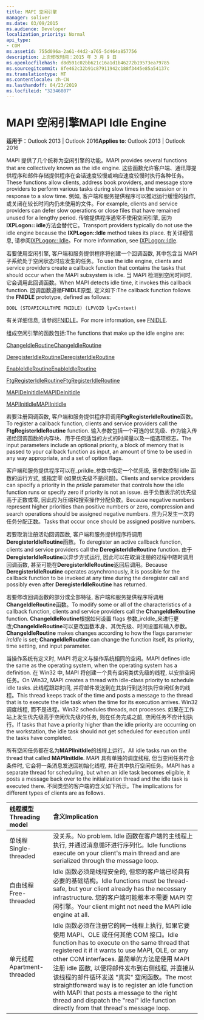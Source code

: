 ```yaml
---
title: MAPI 空闲引擎
manager: soliver
ms.date: 03/09/2015
ms.audience: Developer
localization_priority: Normal
api_type:
- COM
ms.assetid: 755d096a-2a61-44d2-a765-5d464a857756
description: 上次修改时间：2015 年 3 月 9 日
ms.openlocfilehash: d8d591c02bb621c16a1d1b46272b19573ea79785
ms.sourcegitcommit: 8fe462c32b91c87911942c188f3445e85a54137c
ms.translationtype: MT
ms.contentlocale: zh-CN
ms.lasthandoff: 04/23/2019
ms.locfileid: "32346807"
---
```

# <a name="mapi-idle-engine"></a><span data-ttu-id="2aefa-103">MAPI 空闲引擎</span><span class="sxs-lookup"><span data-stu-id="2aefa-103">MAPI Idle Engine</span></span>

  
  
<span data-ttu-id="2aefa-104">**适用于**：Outlook 2013 | Outlook 2016</span><span class="sxs-lookup"><span data-stu-id="2aefa-104">**Applies to**: Outlook 2013 | Outlook 2016</span></span> 
  
<span data-ttu-id="2aefa-105">MAPI 提供了几个统称为空闲引擎的功能。</span><span class="sxs-lookup"><span data-stu-id="2aefa-105">MAPI provides several functions that are collectively known as the idle engine.</span></span> <span data-ttu-id="2aefa-106">这些函数允许客户端、通讯簿提供程序和邮件存储提供程序在会话速度较慢或响应速度较慢时执行各种任务。</span><span class="sxs-lookup"><span data-stu-id="2aefa-106">These functions allow clients, address book providers, and message store providers to perform various tasks during slow times in the session or in response to a slow time.</span></span> <span data-ttu-id="2aefa-107">例如, 客户端和服务提供程序可以推迟运行缓慢的操作, 或关闭在较长时间内仍未使用的文件。</span><span class="sxs-lookup"><span data-stu-id="2aefa-107">For example, clients and service providers can defer slow operations or close files that have remained unused for a lengthy period.</span></span> <span data-ttu-id="2aefa-108">传输提供程序通常不使用空闲引擎, 因为**IXPLogon:: idle**方法会替代它。</span><span class="sxs-lookup"><span data-stu-id="2aefa-108">Transport providers typically do not use the idle engine because the **IXPLogon::Idle** method takes its place.</span></span> <span data-ttu-id="2aefa-109">有关详细信息, 请参阅[IXPLogon:: Idle](ixplogon-idle.md)。</span><span class="sxs-lookup"><span data-stu-id="2aefa-109">For more information, see [IXPLogon::Idle](ixplogon-idle.md).</span></span>
  
<span data-ttu-id="2aefa-110">若要使用空闲引擎, 客户端和服务提供程序将创建一个回调函数, 其中包含当 MAPI 子系统处于空闲状态时应发生的任务。</span><span class="sxs-lookup"><span data-stu-id="2aefa-110">To use the idle engine, clients and service providers create a callback function that contains the tasks that should occur when the MAPI subsystem is idle.</span></span> <span data-ttu-id="2aefa-111">当 MAPI 检测到空闲时间时, 它会调用此回调函数。</span><span class="sxs-lookup"><span data-stu-id="2aefa-111">When MAPI detects idle time, it invokes this callback function.</span></span> <span data-ttu-id="2aefa-112">回调函数遵循**FNIDLE**原型, 定义如下:</span><span class="sxs-lookup"><span data-stu-id="2aefa-112">The callback function follows the **FNIDLE** prototype, defined as follows:</span></span> 
  
 `BOOL (STDAPICALLTYPE FNIDLE) (LPVOID lpvContext)`
  
<span data-ttu-id="2aefa-113">有关详细信息, 请参阅[FNIDLE](fnidle.md)。</span><span class="sxs-lookup"><span data-stu-id="2aefa-113">For more information, see [FNIDLE](fnidle.md).</span></span>
  
<span data-ttu-id="2aefa-114">组成空闲引擎的函数包括:</span><span class="sxs-lookup"><span data-stu-id="2aefa-114">The functions that make up the idle engine are:</span></span>
  
[<span data-ttu-id="2aefa-115">ChangeIdleRoutine</span><span class="sxs-lookup"><span data-stu-id="2aefa-115">ChangeIdleRoutine</span></span>](changeidleroutine.md)
  
[<span data-ttu-id="2aefa-116">DeregisterIdleRoutine</span><span class="sxs-lookup"><span data-stu-id="2aefa-116">DeregisterIdleRoutine</span></span>](deregisteridleroutine.md)
  
[<span data-ttu-id="2aefa-117">EnableIdleRoutine</span><span class="sxs-lookup"><span data-stu-id="2aefa-117">EnableIdleRoutine</span></span>](enableidleroutine.md)
  
[<span data-ttu-id="2aefa-118">FtgRegisterIdleRoutine</span><span class="sxs-lookup"><span data-stu-id="2aefa-118">FtgRegisterIdleRoutine</span></span>](ftgregisteridleroutine.md)
  
[<span data-ttu-id="2aefa-119">MAPIDeInitIdle</span><span class="sxs-lookup"><span data-stu-id="2aefa-119">MAPIDeInitIdle</span></span>](mapideinitidle.md)
  
[<span data-ttu-id="2aefa-120">MAPIInitIdle</span><span class="sxs-lookup"><span data-stu-id="2aefa-120">MAPIInitIdle</span></span>](mapiinitidle.md)
  
<span data-ttu-id="2aefa-121">若要注册回调函数, 客户端和服务提供程序将调用**FtgRegisterIdleRoutine**函数。</span><span class="sxs-lookup"><span data-stu-id="2aefa-121">To register a callback function, clients and service providers call the **FtgRegisterIdleRoutine** function.</span></span> <span data-ttu-id="2aefa-122">输入参数包括一个可选的优先级、作为输入传递给回调函数的内存块、用于任何适当的方式的时间量以及一组选项标志。</span><span class="sxs-lookup"><span data-stu-id="2aefa-122">The input parameters include an optional priority, a block of memory that is passed to your callback function as input, an amount of time to be used in any way appropriate, and a set of option flags.</span></span> 
  
<span data-ttu-id="2aefa-123">客户端和服务提供程序可以在_priIdle_参数中指定一个优先级, 该参数控制 idle 函数的运行方式, 或指定零 (如果优先级不是问题)。</span><span class="sxs-lookup"><span data-stu-id="2aefa-123">Clients and service providers can specify a priority in the  _priIdle_ parameter that controls how the idle function runs or specify zero if priority is not an issue.</span></span> <span data-ttu-id="2aefa-124">由于负数表示的优先级高于正数或零, 因此应为压缩和搜索操作分配负数。</span><span class="sxs-lookup"><span data-stu-id="2aefa-124">Because negative numbers represent higher priorities than positive numbers or zero, compression and search operations should be assigned negative numbers.</span></span> <span data-ttu-id="2aefa-125">应为只发生一次的任务分配正数。</span><span class="sxs-lookup"><span data-stu-id="2aefa-125">Tasks that occur once should be assigned positive numbers.</span></span> 
  
<span data-ttu-id="2aefa-126">若要取消注册活动回调函数, 客户端和服务提供程序将调用**DeregisterIdleRoutine**函数。</span><span class="sxs-lookup"><span data-stu-id="2aefa-126">To deregister an active callback function, clients and service providers call the **DeregisterIdleRoutine** function.</span></span> <span data-ttu-id="2aefa-127">由于**DeregisterIdleRoutine**以异步方式运行, 因此可以在取消注册的过程中随时调用回调函数, 甚至可能在**DeregisterIdleRoutine**返回后调用。</span><span class="sxs-lookup"><span data-stu-id="2aefa-127">Because **DeregisterIdleRoutine** operates asynchronously, it is possible for the callback function to be invoked at any time during the deregister call and possibly even after **DeregisterIdleRoutine** has returned.</span></span> 
  
<span data-ttu-id="2aefa-128">若要修改回调函数的部分或全部特征, 客户端和服务提供程序将调用**ChangeIdleRoutine**函数。</span><span class="sxs-lookup"><span data-stu-id="2aefa-128">To modify some or all of the characteristics of a callback function, clients and service providers call the **ChangeIdleRoutine** function.</span></span> <span data-ttu-id="2aefa-129">**ChangeIdleRoutine**根据如何设置 flags 参数_ircIdle_来进行更改;**ChangeIdleRoutine**可以更改函数本身、其优先级、时间设置和输入参数。</span><span class="sxs-lookup"><span data-stu-id="2aefa-129">**ChangeIdleRoutine** makes changes according to how the flags parameter  _ircIdle_ is set; **ChangeIdleRoutine** can change the function itself, its priority, time setting, and input parameter.</span></span> 
  
<span data-ttu-id="2aefa-130">当操作系统有定义时, MAPI 将定义与操作系统相同的空闲。</span><span class="sxs-lookup"><span data-stu-id="2aefa-130">MAPI defines idle the same as the operating system, when the operating system has a definition.</span></span> <span data-ttu-id="2aefa-131">在 Win32 中, MAPI 将创建一个具有空闲类优先级的线程, 以安排空闲任务。</span><span class="sxs-lookup"><span data-stu-id="2aefa-131">On Win32, MAPI creates a thread with idle-class priority to schedule idle tasks.</span></span> <span data-ttu-id="2aefa-132">此线程跟踪时间, 并将邮件发送到在其执行到达时执行空闲任务的线程。</span><span class="sxs-lookup"><span data-stu-id="2aefa-132">This thread keeps track of the time and posts a message to the thread that is to execute the idle task when the time for its execution arrives.</span></span> <span data-ttu-id="2aefa-133">Win32 调度线程, 而不是进程。</span><span class="sxs-lookup"><span data-stu-id="2aefa-133">Win32 schedules threads, not processes.</span></span> <span data-ttu-id="2aefa-134">如果在工作站上发生优先级高于空闲优先级的任务, 则在任务完成之前, 空闲任务不应计划执行。</span><span class="sxs-lookup"><span data-stu-id="2aefa-134">If tasks that have a priority higher than the idle priority are occurring on the workstation, the idle task should not get scheduled for execution until the tasks have completed.</span></span> 
  
<span data-ttu-id="2aefa-135">所有空闲任务都在名为**MAPIInitIdle**的线程上运行。</span><span class="sxs-lookup"><span data-stu-id="2aefa-135">All idle tasks run on the thread that called **MAPIInitIdle**.</span></span> <span data-ttu-id="2aefa-136">MAPI 具有单独的调度线程, 但当空闲任务符合条件时, 它会将一条消息发送回初始化线程, 并在其中执行空闲任务。</span><span class="sxs-lookup"><span data-stu-id="2aefa-136">MAPI has a separate thread for scheduling, but when an idle task becomes eligible, it posts a message back over to the initialization thread and the idle task is executed there.</span></span> <span data-ttu-id="2aefa-137">不同类型的客户端的含义如下所示。</span><span class="sxs-lookup"><span data-stu-id="2aefa-137">The implications for different types of clients are as follows.</span></span>
  
|<span data-ttu-id="2aefa-138">**线程模型**</span><span class="sxs-lookup"><span data-stu-id="2aefa-138">**Threading model**</span></span>|<span data-ttu-id="2aefa-139">**含义**</span><span class="sxs-lookup"><span data-stu-id="2aefa-139">**Implication**</span></span>|
|:-----|:-----|
|<span data-ttu-id="2aefa-140">单线程</span><span class="sxs-lookup"><span data-stu-id="2aefa-140">Single-threaded</span></span>  <br/> |<span data-ttu-id="2aefa-141">没关系。</span><span class="sxs-lookup"><span data-stu-id="2aefa-141">No problem.</span></span> <span data-ttu-id="2aefa-142">Idle 函数在客户端的主线程上执行, 并通过消息循环进行序列化。</span><span class="sxs-lookup"><span data-stu-id="2aefa-142">Idle functions execute on your client's main thread and are serialized through the message loop.</span></span>  <br/> |
|<span data-ttu-id="2aefa-143">自由线程</span><span class="sxs-lookup"><span data-stu-id="2aefa-143">Free-threaded</span></span>  <br/> |<span data-ttu-id="2aefa-144">Idle 函数必须是线程安全的, 但您的客户端已经具有必要的基础结构。</span><span class="sxs-lookup"><span data-stu-id="2aefa-144">Idle functions must be thread-safe, but your client already has the necessary infrastructure.</span></span> <span data-ttu-id="2aefa-145">您的客户端可能根本不需要 MAPI 空闲引擎。</span><span class="sxs-lookup"><span data-stu-id="2aefa-145">Your client might not need the MAPI idle engine at all.</span></span>  <br/> |
|<span data-ttu-id="2aefa-146">单元线程</span><span class="sxs-lookup"><span data-stu-id="2aefa-146">Apartment-threaded</span></span>  <br/> |<span data-ttu-id="2aefa-147">Idle 函数必须在注册它的同一线程上执行, 如果它要使用 MAPI、OLE 或任何其他 COM 接口。</span><span class="sxs-lookup"><span data-stu-id="2aefa-147">Idle function has to execute on the same thread that registered it if it wants to use MAPI, OLE, or any other COM interfaces.</span></span> <span data-ttu-id="2aefa-148">最简单的方法是使用 MAPI 注册 idle 函数, 以便将邮件发布到右侧线程, 并直接从该线程的邮件循环发送 "真实" 空闲函数。</span><span class="sxs-lookup"><span data-stu-id="2aefa-148">The most straightforward way is to register an idle function with MAPI that posts a message to the right thread and dispatch the "real" idle function directly from that thread's message loop.</span></span>  <br/> |
   


